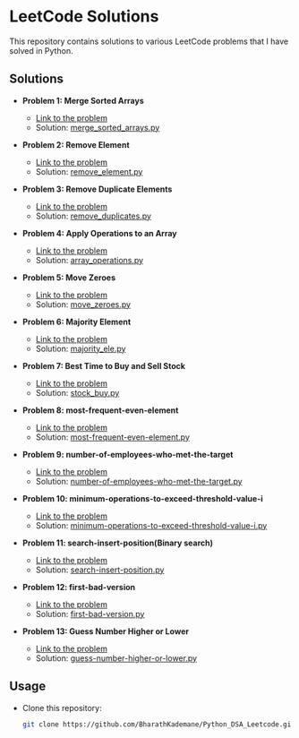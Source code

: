 # LeetCode Solutions

This repository contains solutions to various LeetCode problems that I have solved in Python.

## Solutions

- **Problem 1: Merge Sorted Arrays**
  - [Link to the problem](https://leetcode.com/problems/merge-sorted-array/)
  - Solution: [merge_sorted_arrays.py](./merge_sorted_arrays.py)

- **Problem 2: Remove Element**
  - [Link to the problem](https://leetcode.com/problems/remove-element/)
  - Solution: [remove_element.py](./remove_element.py)
    
- **Problem 3: Remove Duplicate Elements**
  - [Link to the problem](https://leetcode.com/problems/remove-duplicates-from-sorted-array/)
  - Solution: [remove_duplicates.py](./remove_duplicates.py)
 
- **Problem 4: Apply Operations to an Array**
  - [Link to the problem](https://leetcode.com/problems/apply-operations-to-an-array/)
  - Solution: [array_operations.py](./array_operations.py)
    
- **Problem 5: Move Zeroes**
  - [Link to the problem](https://leetcode.com/problems/move-zeroes/)
  - Solution: [move_zeroes.py](./move_zeroes.py)
- **Problem 6: Majority Element**
  - [Link to the problem](https://leetcode.com/problems/majority-element/)
  - Solution: [majority_ele.py](./majority_ele.py)
- **Problem 7: Best Time to Buy and Sell Stock**
  - [Link to the problem](https://leetcode.com/problems/best-time-to-buy-and-sell-stock/)
  - Solution: [stock_buy.py](./stock_buy.py)
- **Problem 8: most-frequent-even-element**
  - [Link to the problem](https://leetcode.com/problems/most-frequent-even-element/)
  - Solution: [most-frequent-even-element.py](./most-frequent-even-element.py)
- **Problem 9: number-of-employees-who-met-the-target**
  - [Link to the problem](https://leetcode.com/problems/number-of-employees-who-met-the-target/)
  - Solution: [number-of-employees-who-met-the-target.py](./number-of-employees-who-met-the-target.py)
 
- **Problem 10: minimum-operations-to-exceed-threshold-value-i**
  - [Link to the problem](https://leetcode.com/problems/minimum-operations-to-exceed-threshold-value-i/)
  - Solution: [minimum-operations-to-exceed-threshold-value-i.py](./minimum-operations-to-exceed-threshold-value-i.py)
    
- **Problem 11: search-insert-position(Binary search)**
  - [Link to the problem](https://leetcode.com/problems/search-insert-position/)
  - Solution: [search-insert-position.py](./search-insert-position.py)
 
- **Problem 12: first-bad-version**
  - [Link to the problem](https://leetcode.com/problems/first-bad-version/)
  - Solution: [first-bad-version.py](./first-bad-version.py)

- **Problem 13: Guess Number Higher or Lower**
  - [Link to the problem](https://leetcode.com/problems/guess-number-higher-or-lower/)
  - Solution: [guess-number-higher-or-lower.py](./guess-number-higher-or-lower.py)

## Usage

- Clone this repository:
  ```bash
  git clone https://github.com/BharathKademane/Python_DSA_Leetcode.git
